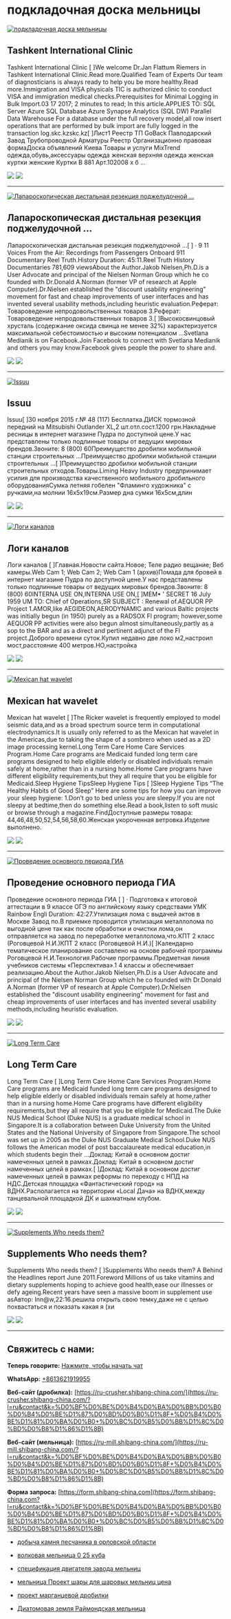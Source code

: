 # подкладочная доска мельницы

<a href="https://swt.shibang-china.com/?l=ru&img&k=%D0%BF%D0%BE%D0%B4%D0%BA%D0%BB%D0%B0%D0%B4%D0%BE%D1%87%D0%BD%D0%B0%D1%8F+%D0%B4%D0%BE%D1%81%D0%BA%D0%B0+%D0%BC%D0%B5%D0%BB%D1%8C%D0%BD%D0%B8%D1%86%D1%8B" target="_blank">![подкладочная доска мельницы](http://static.shibang-china.com/all-800x300/620.jpg)</a>

## Tashkent International Clinic
Tashkent International Clinic [ ]We welcome Dr.Jan Flattum Riemers in Tashkent International Clinic.Read more.Qualified Team of Experts Our team of diagnosticians is always ready to help you be more healthy.Read more.Immigration and VISA physicals TIC is authorized clinic to conduct VISA and immigration medical checks.Prerequisites for Minimal Logging in Bulk Import.03 17 2017; 2 minutes to read; In this article.APPLIES TO: SQL Server Azure SQL Database Azure Synapse Analytics (SQL DW) Parallel Data Warehouse For a database under the full recovery model,all row insert operations that are performed by bulk import are fully logged in the transaction log.skc.kzskc.kz[ ]Лист1 Реестр ТП GoBack Павлодарский Завод Трубопроводной Арматуры Реестр Организационно правовая формаДоска объявлений Киева Товары и услуги MixTrend одежда,обувь,аксессуары одежда женская верхняя одежда женская куртки женские Куртки В 881 Aрт.102008 х б …


<a href="https://whatsapp.shibangsoft.com/WhatsApp.php" target="_blank" title="WhatsApp">![](http://static.shibang-china.com/icon/whatsapp.png)</a> <a href="https://swt.shibang-china.com/?l=ru&icon&k=%D0%BF%D0%BE%D0%B4%D0%BA%D0%BB%D0%B0%D0%B4%D0%BE%D1%87%D0%BD%D0%B0%D1%8F+%D0%B4%D0%BE%D1%81%D0%BA%D0%B0+%D0%BC%D0%B5%D0%BB%D1%8C%D0%BD%D0%B8%D1%86%D1%8B" target="_blank">![](http://static.shibang-china.com/icon/chat-ru.png)</a>

---

<a href="https://swt.shibang-china.com/?l=ru&img&k=%D0%BF%D0%BE%D0%B4%D0%BA%D0%BB%D0%B0%D0%B4%D0%BE%D1%87%D0%BD%D0%B0%D1%8F+%D0%B4%D0%BE%D1%81%D0%BA%D0%B0+%D0%BC%D0%B5%D0%BB%D1%8C%D0%BD%D0%B8%D1%86%D1%8B" target="_blank">![Лапароскопическая дистальная резекция поджелудочной …](http://static.shibang-china.com/all-800x300/374.jpg)</a>

## Лапароскопическая дистальная резекция поджелудочной …
Лапароскопическая дистальная резекция поджелудочной …[ ]&nbsp;&#0183;&#32;9 11 Voices From the Air: Recordings from Passengers Onboard 911 Documentary Reel Truth.History Duration: 45:11.Reel Truth History Documentaries 781,609 viewsAbout the Author.Jakob Nielsen,Ph.D.is a User Advocate and principal of the Nielsen Norman Group which he co founded with Dr.Donald A.Norman (former VP of research at Apple Computer).Dr.Nielsen established the &quot;discount usability engineering&quot; movement for fast and cheap improvements of user interfaces and has invented several usability methods,including heuristic evaluation.Реферат: Товароведение непродовольственных товаров 3.Реферат: Товароведение непродовольственных товаров 3.[ ]Высокосвинцовый хрусталь (содержание оксида свинца не менее 32%) характеризуется максимальной себестоимос&#173;тью и высоким потенциалом …Svetlana Medianik is on Facebook.Join Facebook to connect with Svetlana Medianik and others you may know.Facebook gives people the power to share and.


<a href="https://whatsapp.shibangsoft.com/WhatsApp.php" target="_blank" title="WhatsApp">![](http://static.shibang-china.com/icon/whatsapp.png)</a> <a href="https://swt.shibang-china.com/?l=ru&icon&k=%D0%BF%D0%BE%D0%B4%D0%BA%D0%BB%D0%B0%D0%B4%D0%BE%D1%87%D0%BD%D0%B0%D1%8F+%D0%B4%D0%BE%D1%81%D0%BA%D0%B0+%D0%BC%D0%B5%D0%BB%D1%8C%D0%BD%D0%B8%D1%86%D1%8B" target="_blank">![](http://static.shibang-china.com/icon/chat-ru.png)</a>

---

<a href="https://swt.shibang-china.com/?l=ru&img&k=%D0%BF%D0%BE%D0%B4%D0%BA%D0%BB%D0%B0%D0%B4%D0%BE%D1%87%D0%BD%D0%B0%D1%8F+%D0%B4%D0%BE%D1%81%D0%BA%D0%B0+%D0%BC%D0%B5%D0%BB%D1%8C%D0%BD%D0%B8%D1%86%D1%8B" target="_blank">![Issuu](http://static.shibang-china.com/all-800x300/1491.jpg)</a>

## Issuu
Issuu[ ]30 ноября 2015 г.№ 48 (117) Бесплатка.ДИСК тормозной передний на Mitsubishi Outlander XL,2 шт.отл.сост.1200 грн.Накладные ресницы в интернет магазине Пудра по доступной цене.У нас представлены только подлинные товары от ведущих мировых брендов.Звоните: 8 (800) 60Преимущество дробилки мобильной станции строительных …Преимущество дробилки мобильной станции строительных …[ ]Преимущество дробилки мобильной станции строительных отходов.Товары.Liming Heavy Industry предпринимает усилия для производства качественного мобильного дробильного оборудованияСумка летняя гобелен &quot;Фламинго художника&quot; c ручками,на молнии 16х5х19см.Размер дна сумки 16х5см,длин


<a href="https://whatsapp.shibangsoft.com/WhatsApp.php" target="_blank" title="WhatsApp">![](http://static.shibang-china.com/icon/whatsapp.png)</a> <a href="https://swt.shibang-china.com/?l=ru&icon&k=%D0%BF%D0%BE%D0%B4%D0%BA%D0%BB%D0%B0%D0%B4%D0%BE%D1%87%D0%BD%D0%B0%D1%8F+%D0%B4%D0%BE%D1%81%D0%BA%D0%B0+%D0%BC%D0%B5%D0%BB%D1%8C%D0%BD%D0%B8%D1%86%D1%8B" target="_blank">![](http://static.shibang-china.com/icon/chat-ru.png)</a>

---

<a href="https://swt.shibang-china.com/?l=ru&img&k=%D0%BF%D0%BE%D0%B4%D0%BA%D0%BB%D0%B0%D0%B4%D0%BE%D1%87%D0%BD%D0%B0%D1%8F+%D0%B4%D0%BE%D1%81%D0%BA%D0%B0+%D0%BC%D0%B5%D0%BB%D1%8C%D0%BD%D0%B8%D1%86%D1%8B" target="_blank">![Логи каналов](http://static.shibang-china.com/all-800x300/1442.jpg)</a>

## Логи каналов
Логи каналов [ ]Главная.Новости сайта.Новое; Теле радио вещание; Веб камеры.Web Cam 1; Web Cam 2; Web Cam 1 (архив)Помада для бровей в интернет магазине Пудра по доступной цене.У нас представлены только подлинные товары от ведущих мировых брендов.Звоните: 8 (800) 60INTERNA USE ON,INTERNA USE ON,[ ]MEM• ' SECRET 16 July 1959 UM TO: Chief of Operations,SR SUBJECT : Renewal of.AEQUOR PP Project 1.AMOR,like AEGIDEON,AERODYNAMIC and various Baltic projects was initially begun (in 1950) purely as a RADSOX Fl program; however,some AEQUOR PP activities were also begun almost simultaneously,partly as a sop to the BAR and as a direct and pertinent adjunct of the Fl project.Доброго времени суток.Купил недавно две локо м2,настроил мост,расстояние 400 метров.НО,настройка


<a href="https://whatsapp.shibangsoft.com/WhatsApp.php" target="_blank" title="WhatsApp">![](http://static.shibang-china.com/icon/whatsapp.png)</a> <a href="https://swt.shibang-china.com/?l=ru&icon&k=%D0%BF%D0%BE%D0%B4%D0%BA%D0%BB%D0%B0%D0%B4%D0%BE%D1%87%D0%BD%D0%B0%D1%8F+%D0%B4%D0%BE%D1%81%D0%BA%D0%B0+%D0%BC%D0%B5%D0%BB%D1%8C%D0%BD%D0%B8%D1%86%D1%8B" target="_blank">![](http://static.shibang-china.com/icon/chat-ru.png)</a>

---

<a href="https://swt.shibang-china.com/?l=ru&img&k=%D0%BF%D0%BE%D0%B4%D0%BA%D0%BB%D0%B0%D0%B4%D0%BE%D1%87%D0%BD%D0%B0%D1%8F+%D0%B4%D0%BE%D1%81%D0%BA%D0%B0+%D0%BC%D0%B5%D0%BB%D1%8C%D0%BD%D0%B8%D1%86%D1%8B" target="_blank">![Mexican hat wavelet](http://static.shibang-china.com/all-800x300/325.jpg)</a>

## Mexican hat wavelet
Mexican hat wavelet [ ]The Ricker wavelet is frequently employed to model seismic data,and as a broad spectrum source term in computational electrodynamics.It is usually only referred to as the Mexican hat wavelet in the Americas,due to taking the shape of a sombrero when used as a 2D image processing kernel.Long Term Care Home Care Services Program.Home Care programs are Medicaid funded long term care programs designed to help eligible elderly or disabled individuals remain safely at home,rather than in a nursing home.Home Care programs have different eligibility requirements,but they all require that you be eligible for Medicaid.Sleep Hygiene TipsSleep Hygiene Tips [ ]Sleep Hygiene Tips “The Healthy Habits of Good Sleep” Here are some tips for how you can improve your sleep hygiene: 1.Don’t go to bed unless you are sleepy.If you are not sleepy at bedtime,then do something else.Read a book,listen to soft music or browse through a magazine.FindДоступные размеры товара: 44,46,48,50,52,54,56,58,60.Женская укороченная ветровка.Изделие выполнено.


<a href="https://whatsapp.shibangsoft.com/WhatsApp.php" target="_blank" title="WhatsApp">![](http://static.shibang-china.com/icon/whatsapp.png)</a> <a href="https://swt.shibang-china.com/?l=ru&icon&k=%D0%BF%D0%BE%D0%B4%D0%BA%D0%BB%D0%B0%D0%B4%D0%BE%D1%87%D0%BD%D0%B0%D1%8F+%D0%B4%D0%BE%D1%81%D0%BA%D0%B0+%D0%BC%D0%B5%D0%BB%D1%8C%D0%BD%D0%B8%D1%86%D1%8B" target="_blank">![](http://static.shibang-china.com/icon/chat-ru.png)</a>

---

<a href="https://swt.shibang-china.com/?l=ru&img&k=%D0%BF%D0%BE%D0%B4%D0%BA%D0%BB%D0%B0%D0%B4%D0%BE%D1%87%D0%BD%D0%B0%D1%8F+%D0%B4%D0%BE%D1%81%D0%BA%D0%B0+%D0%BC%D0%B5%D0%BB%D1%8C%D0%BD%D0%B8%D1%86%D1%8B" target="_blank">![Проведение основного периода ГИА](http://static.shibang-china.com/all-800x300/1064.jpg)</a>

## Проведение основного периода ГИА
Проведение основного периода ГИА [ ]&nbsp;&#0183;&#32;Подготовка к итоговой аттестации в 9 классе ОГЭ по английскому языку средствами УМК Rainbow Engli Duration: 42:27.Утилизация лома с выдачей актов в Москве Завод по.В приемке проводится утилизация металлолома по выгодной цене так как после обработки и очистки лома,он отправляется на завод по переработке металлолома,что.КПТ 2 класс (Роговцевой Н.И.)КПТ 2 класс (Роговцевой Н.И.)[ ]Календарно тематическое планирование составлено на основе рабочей программы Роговцевой Н.И.Технология.Рабочие программы.Предметная линия учебников системы &#171;Перспектива&#187;.1 4 классы и обеспечивает реализацию.About the Author.Jakob Nielsen,Ph.D.is a User Advocate and principal of the Nielsen Norman Group which he co founded with Dr.Donald A.Norman (former VP of research at Apple Computer).Dr.Nielsen established the &quot;discount usability engineering&quot; movement for fast and cheap improvements of user interfaces and has invented several usability methods,including heuristic evaluation.


<a href="https://whatsapp.shibangsoft.com/WhatsApp.php" target="_blank" title="WhatsApp">![](http://static.shibang-china.com/icon/whatsapp.png)</a> <a href="https://swt.shibang-china.com/?l=ru&icon&k=%D0%BF%D0%BE%D0%B4%D0%BA%D0%BB%D0%B0%D0%B4%D0%BE%D1%87%D0%BD%D0%B0%D1%8F+%D0%B4%D0%BE%D1%81%D0%BA%D0%B0+%D0%BC%D0%B5%D0%BB%D1%8C%D0%BD%D0%B8%D1%86%D1%8B" target="_blank">![](http://static.shibang-china.com/icon/chat-ru.png)</a>

---

<a href="https://swt.shibang-china.com/?l=ru&img&k=%D0%BF%D0%BE%D0%B4%D0%BA%D0%BB%D0%B0%D0%B4%D0%BE%D1%87%D0%BD%D0%B0%D1%8F+%D0%B4%D0%BE%D1%81%D0%BA%D0%B0+%D0%BC%D0%B5%D0%BB%D1%8C%D0%BD%D0%B8%D1%86%D1%8B" target="_blank">![Long Term Care](http://static.shibang-china.com/all-800x300/1459.jpg)</a>

## Long Term Care
Long Term Care [ ]Long Term Care Home Care Services Program.Home Care programs are Medicaid funded long term care programs designed to help eligible elderly or disabled individuals remain safely at home,rather than in a nursing home.Home Care programs have different eligibility requirements,but they all require that you be eligible for Medicaid.The Duke NUS Medical School (Duke NUS) is a graduate medical school in Singapore.It is a collaboration between Duke University from the United States and the National University of Singapore from Singapore.The school was set up in 2005 as the Duke NUS Graduate Medical School.Duke NUS follows the American model of post baccalaureate medical education,in which students begin their …Доклад: Китай в основном достиг намеченных целей в рамках.Доклад: Китай в основном достиг намеченных целей в рамках.[ ]Доклад: Китай в основном достиг намеченных целей в рамках реформы по переходу с НПД на НДС.Детская площадка &#171;Фантастический город&#187; на ВДНХ.Располагается на территории &#171;Local Дача&#187; на ВДНХ,между танцевальной площадкой ДК и шахматным клубом.


<a href="https://whatsapp.shibangsoft.com/WhatsApp.php" target="_blank" title="WhatsApp">![](http://static.shibang-china.com/icon/whatsapp.png)</a> <a href="https://swt.shibang-china.com/?l=ru&icon&k=%D0%BF%D0%BE%D0%B4%D0%BA%D0%BB%D0%B0%D0%B4%D0%BE%D1%87%D0%BD%D0%B0%D1%8F+%D0%B4%D0%BE%D1%81%D0%BA%D0%B0+%D0%BC%D0%B5%D0%BB%D1%8C%D0%BD%D0%B8%D1%86%D1%8B" target="_blank">![](http://static.shibang-china.com/icon/chat-ru.png)</a>

---

<a href="https://swt.shibang-china.com/?l=ru&img&k=%D0%BF%D0%BE%D0%B4%D0%BA%D0%BB%D0%B0%D0%B4%D0%BE%D1%87%D0%BD%D0%B0%D1%8F+%D0%B4%D0%BE%D1%81%D0%BA%D0%B0+%D0%BC%D0%B5%D0%BB%D1%8C%D0%BD%D0%B8%D1%86%D1%8B" target="_blank">![Supplements Who needs them?](http://static.shibang-china.com/all-800x300/247.jpg)</a>

## Supplements Who needs them?
Supplements Who needs them? [ ]Supplements Who needs them? A Behind the Headlines report June 2011.Foreword Millions of us take vitamins and dietary supplements hoping to achieve good health,ease our illnesses or defy ageing.Recent years have seen a massive boom in supplement use asАвтор: Inn@w,22:16.решила открыть свою темку,даже не с целью похвастаться и показать какая я (хи

<a href="https://whatsapp.shibangsoft.com/WhatsApp.php" target="_blank" title="WhatsApp">![](http://static.shibang-china.com/icon/whatsapp.png)</a> <a href="https://swt.shibang-china.com/?l=ru&icon&k=%D0%BF%D0%BE%D0%B4%D0%BA%D0%BB%D0%B0%D0%B4%D0%BE%D1%87%D0%BD%D0%B0%D1%8F+%D0%B4%D0%BE%D1%81%D0%BA%D0%B0+%D0%BC%D0%B5%D0%BB%D1%8C%D0%BD%D0%B8%D1%86%D1%8B" target="_blank">![](http://static.shibang-china.com/icon/chat-ru.png)</a>

---
## Свяжитесь с нами:

**Теперь говорите:** [Нажмите, чтобы начать чат](https://swt.shibang-china.com?l=ru&contact&k=%D0%BF%D0%BE%D0%B4%D0%BA%D0%BB%D0%B0%D0%B4%D0%BE%D1%87%D0%BD%D0%B0%D1%8F+%D0%B4%D0%BE%D1%81%D0%BA%D0%B0+%D0%BC%D0%B5%D0%BB%D1%8C%D0%BD%D0%B8%D1%86%D1%8B)

**WhatsApp:**  [+8613621919955](https://whatsapp.shibangsoft.com/WhatsApp.php)

**Веб-сайт (дробилка):** [https://ru-crusher.shibang-china.com/](https://ru-crusher.shibang-china.com/?l=ru&contact&k=%D0%BF%D0%BE%D0%B4%D0%BA%D0%BB%D0%B0%D0%B4%D0%BE%D1%87%D0%BD%D0%B0%D1%8F+%D0%B4%D0%BE%D1%81%D0%BA%D0%B0+%D0%BC%D0%B5%D0%BB%D1%8C%D0%BD%D0%B8%D1%86%D1%8B)

**Веб-сайт (мельница):** [https://ru-mill.shibang-china.com/](https://ru-mill.shibang-china.com/?l=ru&contact&k=%D0%BF%D0%BE%D0%B4%D0%BA%D0%BB%D0%B0%D0%B4%D0%BE%D1%87%D0%BD%D0%B0%D1%8F+%D0%B4%D0%BE%D1%81%D0%BA%D0%B0+%D0%BC%D0%B5%D0%BB%D1%8C%D0%BD%D0%B8%D1%86%D1%8B)

**Форма запроса:** [https://form.shibang-china.com](https://form.shibang-china.com?l=ru&contact&k=%D0%BF%D0%BE%D0%B4%D0%BA%D0%BB%D0%B0%D0%B4%D0%BE%D1%87%D0%BD%D0%B0%D1%8F+%D0%B4%D0%BE%D1%81%D0%BA%D0%B0+%D0%BC%D0%B5%D0%BB%D1%8C%D0%BD%D0%B8%D1%86%D1%8B)

* [добыча камня песчаника в орловской области](../107/%D0%B4%D0%BE%D0%B1%D1%8B%D1%87%D0%B0%20%D0%BA%D0%B0%D0%BC%D0%BD%D1%8F%20%D0%BF%D0%B5%D1%81%D1%87%D0%B0%D0%BD%D0%B8%D0%BA%D0%B0%20%D0%B2%20%D0%BE%D1%80%D0%BB%D0%BE%D0%B2%D1%81%D0%BA%D0%BE%D0%B9%20%D0%BE%D0%B1%D0%BB%D0%B0%D1%81%D1%82%D0%B8.md)

* [волковая мельница 0 25 куба](../110/%D0%B2%D0%BE%D0%BB%D0%BA%D0%BE%D0%B2%D0%B0%D1%8F%20%D0%BC%D0%B5%D0%BB%D1%8C%D0%BD%D0%B8%D1%86%D0%B0%200%2025%20%D0%BA%D1%83%D0%B1%D0%B0.md)

* [спецификация двигателя завода мельниц](../116/%D1%81%D0%BF%D0%B5%D1%86%D0%B8%D1%84%D0%B8%D0%BA%D0%B0%D1%86%D0%B8%D1%8F%20%D0%B4%D0%B2%D0%B8%D0%B3%D0%B0%D1%82%D0%B5%D0%BB%D1%8F%20%D0%B7%D0%B0%D0%B2%D0%BE%D0%B4%D0%B0%20%D0%BC%D0%B5%D0%BB%D1%8C%D0%BD%D0%B8%D1%86.md)

* [мельница Проект шары для шаровых мельниц цена](../111/%D0%BC%D0%B5%D0%BB%D1%8C%D0%BD%D0%B8%D1%86%D0%B0%20%D0%9F%D1%80%D0%BE%D0%B5%D0%BA%D1%82%20%D1%88%D0%B0%D1%80%D1%8B%20%D0%B4%D0%BB%D1%8F%20%D1%88%D0%B0%D1%80%D0%BE%D0%B2%D1%8B%D1%85%20%D0%BC%D0%B5%D0%BB%D1%8C%D0%BD%D0%B8%D1%86%20%D1%86%D0%B5%D0%BD%D0%B0.md)

* [проект марганцевой дробилки](../119/%D0%BF%D1%80%D0%BE%D0%B5%D0%BA%D1%82%20%D0%BC%D0%B0%D1%80%D0%B3%D0%B0%D0%BD%D1%86%D0%B5%D0%B2%D0%BE%D0%B9%20%D0%B4%D1%80%D0%BE%D0%B1%D0%B8%D0%BB%D0%BA%D0%B8.md)

* [Диатомовая земля Раймондская мельница](../118/%D0%94%D0%B8%D0%B0%D1%82%D0%BE%D0%BC%D0%BE%D0%B2%D0%B0%D1%8F%20%D0%B7%D0%B5%D0%BC%D0%BB%D1%8F%20%D0%A0%D0%B0%D0%B9%D0%BC%D0%BE%D0%BD%D0%B4%D1%81%D0%BA%D0%B0%D1%8F%20%D0%BC%D0%B5%D0%BB%D1%8C%D0%BD%D0%B8%D1%86%D0%B0.md)